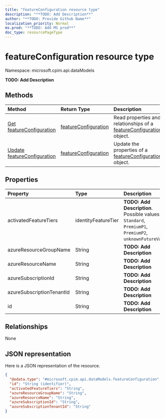 ```yaml
---
title: "featureConfiguration resource type"
description: "**TODO: Add Description**"
author: "**TODO: Provide Github Name**"
localization_priority: Normal
ms.prod: "**TODO: Add MS prod**"
doc_type: resourcePageType
---
```


# featureConfiguration resource type


Namespace: microsoft.cpim.api.dataModels

**TODO: Add Description**

## Methods
|Method|Return Type|Description|
|:---|:---|:---|
|[Get featureConfiguration](../api/microsoft.cpim.api.datamodels-featureconfiguration-get.md)|[featureConfiguration](../resources/microsoft.cpim.api.datamodels-featureconfiguration.md)|Read properties and relationships of a [featureConfiguration](../resources/microsoft.cpim.api.datamodels-featureconfiguration.md) object.|
|[Update featureConfiguration](../api/microsoft.cpim.api.datamodels-featureconfiguration-update.md)|[featureConfiguration](../resources/microsoft.cpim.api.datamodels-featureconfiguration.md)|Update the properties of a [featureConfiguration](../resources/microsoft.cpim.api.datamodels-featureconfiguration.md) object.|

## Properties
|Property|Type|Description|
|:---|:---|:---|
|activatedFeatureTiers|identityFeatureTier|**TODO: Add Description**. Possible values are: `Standard`, `PremiumP1`, `PremiumP2`, `unknownFutureValue`.|
|azureResourceGroupName|String|**TODO: Add Description**|
|azureResourceName|String|**TODO: Add Description**|
|azureSubscriptionId|String|**TODO: Add Description**|
|azureSubscriptionTenantId|String|**TODO: Add Description**|
|id|String|**TODO: Add Description**|

## Relationships
None

## JSON representation
Here is a JSON representation of the resource.
<!-- {
  "blockType": "resource",
  "keyProperty": "id",
  "@odata.type": "microsoft.cpim.api.dataModels.featureConfiguration",
  "baseType": "",
  "openType": false
}
-->
``` json
{
  "@odata.type": "#microsoft.cpim.api.dataModels.featureConfiguration",
  "id": "String (identifier)",
  "activatedFeatureTiers": "String",
  "azureResourceGroupName": "String",
  "azureResourceName": "String",
  "azureSubscriptionId": "String",
  "azureSubscriptionTenantId": "String"
}
```

